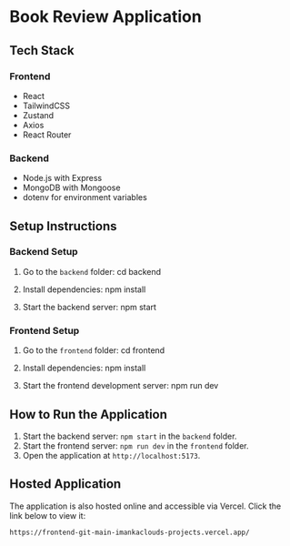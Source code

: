 # Book Review Application

## Tech Stack
### Frontend

- React
- TailwindCSS
- Zustand
- Axios
- React Router

### Backend

- Node.js with Express
- MongoDB with Mongoose
- dotenv for environment variables

## Setup Instructions

### Backend Setup

1. Go to the `backend` folder:
   cd backend

2. Install dependencies:
   npm install

3. Start the backend server:
   npm start

### Frontend Setup

1. Go to the `frontend` folder:
   cd frontend

2. Install dependencies:
   npm install

3. Start the frontend development server:
   npm run dev

## How to Run the Application

1. Start the backend server: `npm start` in the `backend` folder.
2. Start the frontend server: `npm run dev` in the `frontend` folder.
3. Open the application at `http://localhost:5173`.


## Hosted Application
The application is also hosted online and accessible via Vercel. 
Click the link below to view it:

`https://frontend-git-main-imankaclouds-projects.vercel.app/`